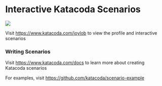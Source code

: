# Interactive Katacoda Scenarios

[![](http://shields.katacoda.com/katacoda/joylob/count.svg)](https://www.katacoda.com/joylob "Get your profile on Katacoda.com")

Visit https://www.katacoda.com/joylob to view the profile and interactive scenarios

### Writing Scenarios
Visit https://www.katacoda.com/docs to learn more about creating Katacoda scenarios

For examples, visit https://github.com/katacoda/scenario-example
